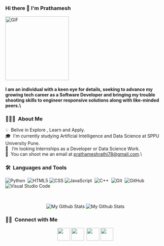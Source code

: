 ### Hi there 👋 I'm Prathamesh
<img alt="GIF" src="https://media.giphy.com/media/Cmr1OMJ2FN0B2/giphy.gif" width = 200/>

#### I am an individual with a keen eye for details, seeking to advance my growing tech career as a Software Developer and bringing my trouble shooting skills to engineer responsive solutions along with like-minded peers.\

### 👨🏻‍💻 &nbsp;About Me

💡 &nbsp;Belive in Explore , Learn and Apply.\
🎓 &nbsp;I'm currently studying Artificial Intelligence and Data Science at SPPU University Pune.\
🤔 &nbsp; I’m looking  Internships as a Developer or Data Science Work.\
📧 &nbsp;You can shoot me an email at prathameshrathi78@gmail.com.\

### 🛠 &nbsp;Languages and Tools

![Python](https://img.shields.io/badge/-Python-05122A?style=flat&logo=python)&nbsp;
![HTML5](https://img.shields.io/badge/-HTML5-333333?style=flat&logo=HTML5)
![CSS](https://img.shields.io/badge/-CSS-333333?style=flat&logo=CSS3&logoColor=1572B6)
![JavaScript](https://img.shields.io/badge/-JavaScript-05122A?style=flat&logo=javascript)&nbsp;
![C++](https://img.shields.io/badge/-C++-05122A?style=flat&logo=C%2B%2B&logoColor=00599C)&nbsp;
![Git](https://img.shields.io/badge/-Git-05122A?style=flat&logo=git)&nbsp;
![GitHub](https://img.shields.io/badge/-GitHub-05122A?style=flat&logo=github)&nbsp;
![Visual Studio Code](https://img.shields.io/badge/-Visual%20Studio%20Code-05122A?style=flat&logo=visual-studio-code&logoColor=007ACC)&nbsp;




<br>
<p align="center">
<img align="center" src="https://github-readme-stats.vercel.app/api/top-langs/?username=Prathamesh-Rathi&layout=compact&theme=radical" alt="My Github Stats">
<img align="center" src="https://github-readme-stats.vercel.app/api?username=Prathamesh-Rathi&&show_icons=true&theme=radical&count_private=true&include_all_commits=true" alt="My Github Stats">
</p>
  
### 🤝🏻 &nbsp;Connect with Me
<p align="center">
<a href="https://www.linkedin.com/in/prathamesh-rathi-0b3930205/"><img src="https://cdn2.iconfinder.com/data/icons/social-media-2285/512/1_Linkedin_unofficial_colored_svg-128.png" width="40"></a>&nbsp;<a href="https://www.instagram.com/prathmesh.rathi/"><img src="https://cdn2.iconfinder.com/data/icons/social-media-2285/512/1_Instagram_colored_svg_1-128.png" width="40"></a>&nbsp; <a href="https://www.facebook.com/prathmesh.rathi.77"><img src="https://cdn1.iconfinder.com/data/icons/social-media-2285/512/Colored_Facebook3_svg-128.png" width="40"></a>&nbsp;<a href="https://twitter.com/Pratham12248992"><img src="https://cdn2.iconfinder.com/data/icons/social-media-2285/512/1_Twitter3_colored_svg-128.png" width="40"></a>
</p>
